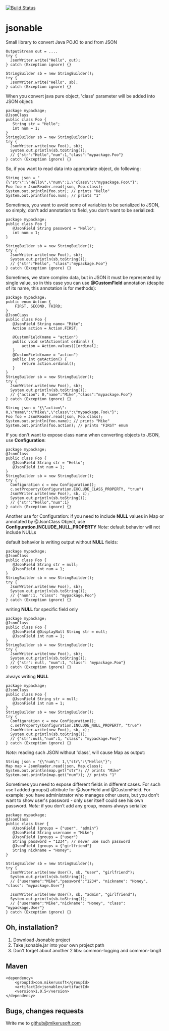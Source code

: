 [![Build Status](https://travis-ci.org/grinfeld/jsonable.svg?branch=master)](https://travis-ci.org/grinfeld/jsonable)

jsonable
========

Small library to convert Java POJO to and from JSON

    OutputStream out = ....
    try {
      JsonWriter.write("Hello", out);
    } catch (Exception ignore) {}

    StringBuilder sb = new StringBuilder();
    try {
      JsonWriter.write("Hello", sb);
    } catch (Exception ignore) {}

When you convert java pure object, 'class' parameter will be added into JSON object:

    package mypackage;
    @JsonClass
    public class Foo {
       String str = "Hello";
       int num = 1;
    }
    StringBuilder sb = new StringBuilder();
    try {
      JsonWriter.write(new Foo(), sb);
      System.out.println(sb.toString());
      // {"str":"Hello","num":1,"class":"mypackage.Foo"}
    } catch (Exception ignore) {}

So, if you want to read data into appropriate object, do following: 

    String json = "{\"str\":\"Hello\",\"num\":1,\"class\":\"mypackage.Foo\"}";
    Foo foo = JsonReader.read(json, Foo.class);
    System.out.println(foo.str); // prints "Hello"
    System.out.println(foo.num); // prints "1"

Sometimes, you want to avoid some of variables to be serialized to JSON, so simply, don't add annotation to field, you don't want to be serialized:

    package mypackage;
    public class Foo {
       @JsonField String password = "Hello";
       int num = 1;
    }

    StringBuilder sb = new StringBuilder();
    try {
      JsonWriter.write(new Foo(), sb);
      System.out.println(sb.toString());
      // {"str":"Hello", "class":"mypackage.Foo"}
    } catch (Exception ignore) {}

Sometimes, we store complex data, but in JSON it must be represented by single value, so in this case you can use **@CustomField** annotation (despite of its name, this annotation is for methods):

    package mypackage;
	public enum Action {
		FIRST, SECOND, THIRD;
	}
    @JsonCLass
    public class Foo {
       @JsonField String name= "Mike";
       Action action = Action.FIRST;
       
       @CustomField(name = "action")
       public void setAction(int ordinal) {
	       action = Action.values()[ordinal];
       }
       @CustomField(name = "action")
       public int getAction() {
	       return action.ordinal();
       }
    }
    StringBuilder sb = new StringBuilder();
    try {
      JsonWriter.write(new Foo(), sb);
      System.out.println(sb.toString());
      // {"action": 0,"name":"Mike","class":"mypackage.Foo"}
    } catch (Exception ignore) {}
    
    String json = "{\"action\": 0,\"name\":\"Mike\",\"class\":\"mypackage.Foo\"}";
    Foo foo = JsonReader.read(json, Foo.class);
    System.out.println(foo.name); // prints "Mike"
    System.out.println(foo.action); // prints "FIRST" enum

If you don't want to expose class name when converting objects to JSON, use **Configuration**:

    package mypackage;
    @JsonClass
    public class Foo {
       @JsonField String str = "Hello";
       @JsonField int num = 1;
    }
    StringBuilder sb = new StringBuilder();
    try {
      Configuration c = new Configuration();
      c.setProperty(Configuration.EXCLUDE_CLASS_PROPERTY, "true")
      JsonWriter.write(new Foo(), sb, c);
      System.out.println(sb.toString());
      // {"str":"Hello","num":1}
    } catch (Exception ignore) {}

Another use for Configuration: if you need to include **NULL** values in Map or annotated by @JsonClass Object, use **Configuration.INCLUDE_NULL_PROPERTY**
*Note:* default behavior will not include NULLs

default behavior is writing output without **NULL** fields:

    package mypackage;
    @JsonClass
    public class Foo {
       @JsonField String str = null;
       @JsonField int num = 1;
    }
    StringBuilder sb = new StringBuilder();
    try {
      JsonWriter.write(new Foo(), sb);
      System.out.println(sb.toString());
      // {"num":1, "class": "mypackage.Foo"}
    } catch (Exception ignore) {}

writing **NULL** for specific field only

    package mypackage;
    @JsonClass
    public class Foo {
       @JsonField @DisplayNull String str = null;
       @JsonField int num = 1;
    }
    StringBuilder sb = new StringBuilder();
    try {
      JsonWriter.write(new Foo(), sb);
      System.out.println(sb.toString());
      // {"str": null, "num":1, "class": "mypackage.Foo"}
    } catch (Exception ignore) {}

always writing **NULL**

    package mypackage;
    @JsonClass
    public class Foo {
       @JsonField String str = null;
       @JsonField int num = 1;
    }
    StringBuilder sb = new StringBuilder();
    try {
      Configuration c = new Configuration();
      c.setProperty(Configuration.INCLUDE_NULL_PROPERTY, "true")
      JsonWriter.write(new Foo(), sb, c);
      System.out.println(sb.toString());
      // {"str":null,"num":1, "class": "mypackage.Foo"}
    } catch (Exception ignore) {}

*Note:* reading such JSON without 'class', will cause Map as output:

    String json = "{\"num\": 1,\"str\":\"Hello\"}";
    Map map = JsonReader.read(json, Map.class);
    System.out.println(map.get("str"); // prints "Mike"
    System.out.println(map.get("num")); // prints "1"

Sometimes you need to expose different fields in different cases. For such use I added groups() attribute for @JsonField and @CustomField. For example: you have administrator who manages other users, but you don't want to show user's password - only user itself could see his own password.
*Note:* if you don't add any group, means always serialize

    package mypackage;
    @JsonClass
    public class User {
	   @JsonField (groups = {"user", "admin"}
       @JsonField String username = "Mike";
       @JsonField (groups = {"user"}
       String password = "1234"; // never use such password
       @JsonField (groups = {"girlfriend"}
       String nickname = "Honey";
    }
    
    StringBuilder sb = new StringBuilder();
    try {
      JsonWriter.write(new User(), sb, "user", "girlfriend");
      System.out.println(sb.toString());
      // {"username":"Mike","password":"1234", "nickname": "Honey", "class": "mypackage.User"}
      
      JsonWriter.write(new User(), sb, "admin", "girlfriend");
      System.out.println(sb.toString());
      // {"username":"Mike","nickname": "Honey", "class": "mypackage.User"}
    } catch (Exception ignore) {}


Oh, installation?
------------------------
1. Download Jsonable project
2. Take jsonable.jar into your own project path
3. Don't forget about another 2 libs: common-logging and common-lang3

Maven
-------------------------------------------------------

    <dependency>
        <groupId>com.mikerusoft</groupId>
        <artifactId>jsonable</artifactId>
        <version>1.0.5</version>
    </dependency>

Bugs, changes requests
-------------------

Write me to github@mikerusoft.com

